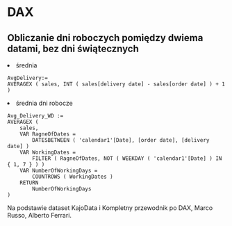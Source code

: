 # DAX
## Obliczanie dni roboczych pomiędzy dwiema datami, bez dni świątecznych
<li> średnia

```
AvgDelivery:=
AVERAGEX ( sales, INT ( sales[delivery date] - sales[order date] ) + 1 )
```

<li> średnia dni robocze
    
```
Avg_Delivery_WD :=
AVERAGEX (
    sales,
    VAR RagneOfDates =
        DATESBETWEEN ( 'calendar1'[Date], [order date], [delivery date] )
    VAR WorkingDates =
        FILTER ( RagneOfDates, NOT ( WEEKDAY ( 'calendar1'[Date] ) IN { 1, 7 } ) )
    VAR NumberOfWorkingDays =
        COUNTROWS ( WorkingDates )
    RETURN
        NumberOfWorkingDays
)
```
Na podstawie dataset KajoData i Kompletny przewodnik po DAX, Marco Russo, Alberto Ferrari.
